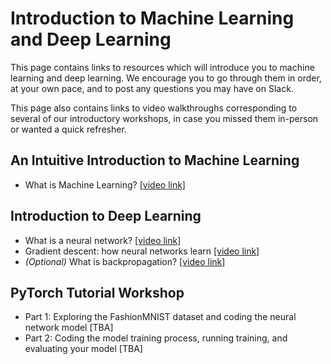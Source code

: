 # Introduction to Machine Learning and Deep Learning

This page contains links to resources which will introduce you to machine learning and deep learning. We encourage you to go through them in order, at your own pace, and to post any questions you may have on Slack.

This page also contains links to video walkthroughs corresponding to several of our introductory workshops, in case you missed them in-person or wanted a quick refresher.

## An Intuitive Introduction to Machine Learning

- What is Machine Learning? [[video link]](https://www.youtube.com/watch?v=9gGnTQTYNaE)

## Introduction to Deep Learning
- What is a neural network? [[video link]](https://www.youtube.com/watch?v=aircAruvnKk)
- Gradient descent: how neural networks learn [[video link]](https://www.youtube.com/watch?v=IHZwWFHWa-w)
- _(Optional)_ What is backpropagation? [[video link]](https://www.youtube.com/watch?v=Ilg3gGewQ5U)

## PyTorch Tutorial Workshop
- Part 1: Exploring the FashionMNIST dataset and coding the neural network model [TBA]
- Part 2: Coding the model training process, running training, and evaluating your model [TBA]
